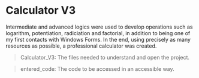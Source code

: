 # Calculator V3

  Intermediate and advanced logics were used to develop operations such as logarithm, potentiation, radiciation and factorial, in addition to being one of my first
  contacts with Windows Forms.  In the end, using precisely as many resources as possible, a professional calculator was created.

  > Calculator_V3: The files needed to understand and open the project.

  > entered_code: The code to be accessed in an accessible way.

